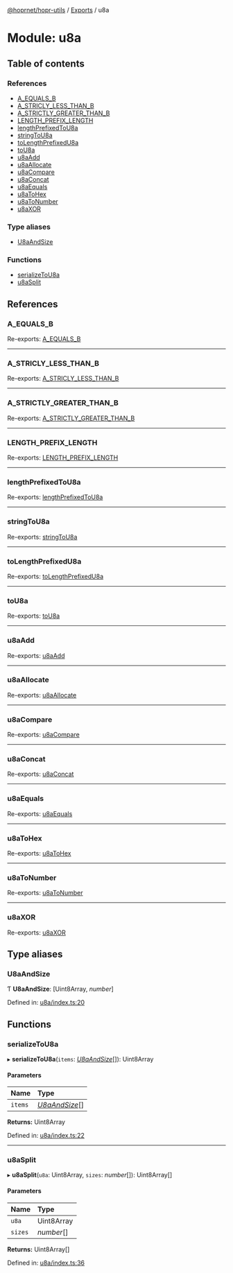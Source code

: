 [@hoprnet/hopr-utils](../README.md) / [Exports](../modules.md) / u8a

# Module: u8a

## Table of contents

### References

- [A_EQUALS_B](u8a.md#a_equals_b)
- [A_STRICLY_LESS_THAN_B](u8a.md#a_stricly_less_than_b)
- [A_STRICTLY_GREATER_THAN_B](u8a.md#a_strictly_greater_than_b)
- [LENGTH_PREFIX_LENGTH](u8a.md#length_prefix_length)
- [lengthPrefixedToU8a](u8a.md#lengthprefixedtou8a)
- [stringToU8a](u8a.md#stringtou8a)
- [toLengthPrefixedU8a](u8a.md#tolengthprefixedu8a)
- [toU8a](u8a.md#tou8a)
- [u8aAdd](u8a.md#u8aadd)
- [u8aAllocate](u8a.md#u8aallocate)
- [u8aCompare](u8a.md#u8acompare)
- [u8aConcat](u8a.md#u8aconcat)
- [u8aEquals](u8a.md#u8aequals)
- [u8aToHex](u8a.md#u8atohex)
- [u8aToNumber](u8a.md#u8atonumber)
- [u8aXOR](u8a.md#u8axor)

### Type aliases

- [U8aAndSize](u8a.md#u8aandsize)

### Functions

- [serializeToU8a](u8a.md#serializetou8a)
- [u8aSplit](u8a.md#u8asplit)

## References

### A_EQUALS_B

Re-exports: [A_EQUALS_B](u8a_u8acompare.md#a_equals_b)

---

### A_STRICLY_LESS_THAN_B

Re-exports: [A_STRICLY_LESS_THAN_B](u8a_u8acompare.md#a_stricly_less_than_b)

---

### A_STRICTLY_GREATER_THAN_B

Re-exports: [A_STRICTLY_GREATER_THAN_B](u8a_u8acompare.md#a_strictly_greater_than_b)

---

### LENGTH_PREFIX_LENGTH

Re-exports: [LENGTH_PREFIX_LENGTH](u8a_constants.md#length_prefix_length)

---

### lengthPrefixedToU8a

Re-exports: [lengthPrefixedToU8a](u8a_lengthprefixedtou8a.md#lengthprefixedtou8a)

---

### stringToU8a

Re-exports: [stringToU8a](u8a_tou8a.md#stringtou8a)

---

### toLengthPrefixedU8a

Re-exports: [toLengthPrefixedU8a](u8a_tolengthprefixedu8a.md#tolengthprefixedu8a)

---

### toU8a

Re-exports: [toU8a](u8a_tou8a.md#tou8a)

---

### u8aAdd

Re-exports: [u8aAdd](u8a_u8aadd.md#u8aadd)

---

### u8aAllocate

Re-exports: [u8aAllocate](u8a_allocate.md#u8aallocate)

---

### u8aCompare

Re-exports: [u8aCompare](u8a_u8acompare.md#u8acompare)

---

### u8aConcat

Re-exports: [u8aConcat](u8a_concat.md#u8aconcat)

---

### u8aEquals

Re-exports: [u8aEquals](u8a_equals.md#u8aequals)

---

### u8aToHex

Re-exports: [u8aToHex](u8a_tohex.md#u8atohex)

---

### u8aToNumber

Re-exports: [u8aToNumber](u8a_u8atonumber.md#u8atonumber)

---

### u8aXOR

Re-exports: [u8aXOR](u8a_xor.md#u8axor)

## Type aliases

### U8aAndSize

Ƭ **U8aAndSize**: [Uint8Array, *number*]

Defined in: [u8a/index.ts:20](https://github.com/hoprnet/hoprnet/blob/448a47a/packages/utils/src/u8a/index.ts#L20)

## Functions

### serializeToU8a

▸ **serializeToU8a**(`items`: [_U8aAndSize_](u8a.md#u8aandsize)[]): Uint8Array

#### Parameters

| Name    | Type                                |
| :------ | :---------------------------------- |
| `items` | [_U8aAndSize_](u8a.md#u8aandsize)[] |

**Returns:** Uint8Array

Defined in: [u8a/index.ts:22](https://github.com/hoprnet/hoprnet/blob/448a47a/packages/utils/src/u8a/index.ts#L22)

---

### u8aSplit

▸ **u8aSplit**(`u8a`: Uint8Array, `sizes`: _number_[]): Uint8Array[]

#### Parameters

| Name    | Type       |
| :------ | :--------- |
| `u8a`   | Uint8Array |
| `sizes` | _number_[] |

**Returns:** Uint8Array[]

Defined in: [u8a/index.ts:36](https://github.com/hoprnet/hoprnet/blob/448a47a/packages/utils/src/u8a/index.ts#L36)
